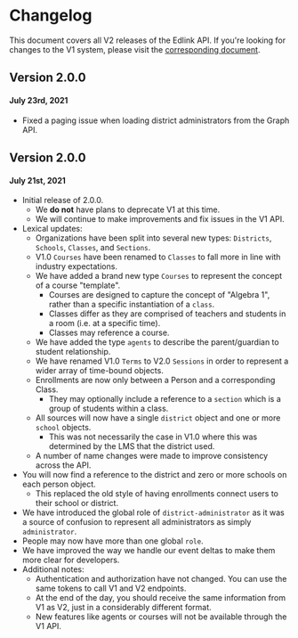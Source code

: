 # Changelog

This document covers all V2 releases of the Edlink API. If you're looking for changes to the V1 system, please visit the [corresponding document](/docs/api/v1.0/changelog).

## Version 2.0.0
#### July 23rd, 2021

- Fixed a paging issue when loading district administrators from the Graph API.

## Version 2.0.0
#### July 21st, 2021

- Initial release of 2.0.0.
    - We **do not** have plans to deprecate V1 at this time.
    - We will continue to make improvements and fix issues in the V1 API.
- Lexical updates:
    - Organizations have been split into several new types: `Districts`, `Schools`, `Classes`, and `Sections`.
    - V1.0 `Courses` have been renamed to `Classes` to fall more in line with industry expectations.
    - We have added a brand new type `Courses` to represent the concept of a course "template".
        - Courses are designed to capture the concept of "Algebra 1", rather than a specific instantiation of a `class`.
        - Classes differ as they are comprised of teachers and students in a room (i.e. at a specific time).
        - Classes may reference a course.
    - We have added the type `agents` to describe the parent/guardian to student relationship.
    - We have renamed V1.0 `Terms` to V2.0 `Sessions` in order to represent a wider array of time-bound objects.
    - Enrollments are now only between a Person and a corresponding Class.
        - They may optionally include a reference to a `section` which is a group of students within a class.
    - All sources will now have a single `district` object and one or more `school` objects.
        - This was not necessarily the case in V1.0 where this was determined by the LMS that the district used.
    - A number of name changes were made to improve consistency across the API.
- You will now find a reference to the district and zero or more schools on each person object.
    - This replaced the old style of having enrollments connect users to their school or district.
- We have introduced the global role of `district-administrator` as it was a source of confusion to represent all administrators as simply `administrator`.
- People may now have more than one global `role`.
- We have improved the way we handle our event deltas to make them more clear for developers.
- Additional notes:
    - Authentication and authorization have not changed. You can use the same tokens to call V1 and V2 endpoints.
    - At the end of the day, you should receive the same information from V1 as V2, just in a considerably different format.
    - New features like agents or courses will not be available through the V1 API.